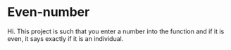 # Even-number
Hi. This project is such that you enter a number into the function and if it is even, it says exactly if it is an individual.
